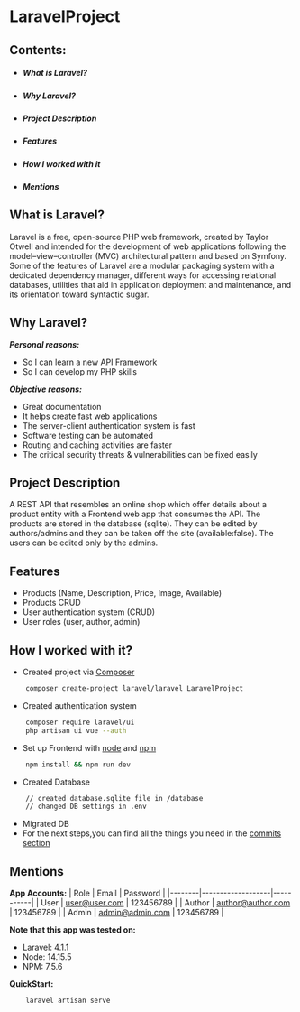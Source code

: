 # LaravelProject


## Contents:
- ##### What is Laravel?
- ##### Why Laravel?
- ##### Project Description 
- ##### Features
- ##### How I worked with it 
- ##### Mentions

## What is Laravel?

Laravel is a free, open-source PHP web framework, created by Taylor Otwell and intended for the development of web applications following the model–view–controller (MVC) architectural pattern and based on Symfony. Some of the features of Laravel are a modular packaging system with a dedicated dependency manager, different ways for accessing relational databases, utilities that aid in application deployment and maintenance, and its orientation toward syntactic sugar.

## Why Laravel?

___Personal reasons:___
- So I can learn a new API Framework
- So I can develop my PHP skills

___Objective reasons:___

- Great documentation
- It helps create fast web applications
- The server-client authentication system is fast
- Software testing can be automated
- Routing and caching activities are faster
- The critical security threats & vulnerabilities can be fixed easily

## Project Description
    
A REST API that resembles an online shop which offer details about a product entity with a Frontend web app that consumes the API. The products are stored in the database (sqlite). They can be edited by authors/admins and they can be taken off the site (available:false). The users can be edited only by the admins.

## Features

- Products (Name, Description, Price, Image, Available)
- Products CRUD
- User authentication system (CRUD)
- User roles (user, author, admin)

## How I worked with it?

- Created project via [Composer]
```sh
    composer create-project laravel/laravel LaravelProject
```
- Created authentication system
```sh
    composer require laravel/ui
    php artisan ui vue --auth
```
- Set up Frontend with [node] and [npm]
```sh
    npm install && npm run dev
```
- Created Database
```sh
    // created database.sqlite file in /database
    // changed DB settings in .env
```
- Migrated DB
- For the next steps,you can find all the things you need in the [commits section]

## Mentions

__App Accounts:__
| Role   | Email             | Password  |
|--------|-------------------|-----------|
| User   | user@user.com     | 123456789 |
| Author | author@author.com | 123456789 |
| Admin  | admin@admin.com   | 123456789 |

__Note that this app was tested on:__
- Laravel: 4.1.1
- Node: 14.15.5
- NPM: 7.5.6

__QuickStart:__
```sh
    laravel artisan serve
```

[//]: # (These are reference links used in the body of this note and get stripped out when the markdown processor does its job. There is no need to format nicely because it shouldn't be seen. Thanks SO - http://stackoverflow.com/questions/4823468/store-comments-in-markdown-syntax)


   [Composer]: <https://laravel.com/docs/4.2#install-composer>
   [node]: <https://nodejs.org>
   [npm]: <https://www.npmjs.com>
   [commits section]: <https://github.com/SebastianRichiteanu/LaravelProject/commits/main>

